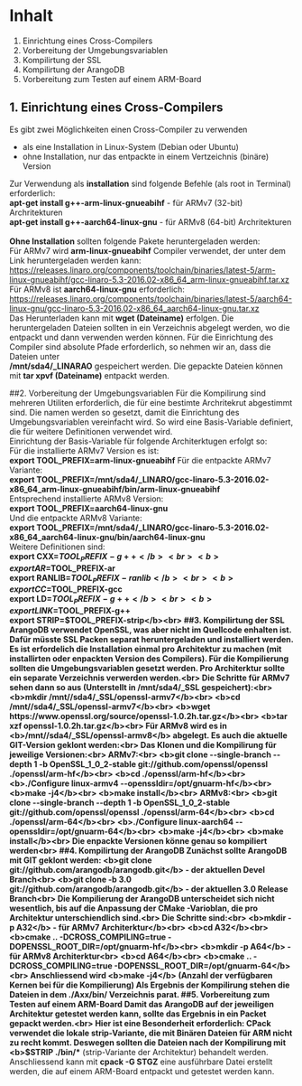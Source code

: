 # Inhalt
1. Einrichtung eines Cross-Compilers
2. Vorbereitung der Umgebungsvariablen
3. Kompilirtung der SSL
4. Kompilirtung der ArangoDB
5. Vorbereitung zum Testen auf einem ARM-Board

## 1. Einrichtung eines Cross-Compilers
Es gibt zwei Möglichkeiten einen Cross-Compiler zu verwenden
- als eine Installation in Linux-System (Debian oder Ubuntu)
- ohne Installation, nur das entpackte in einem Vertzeichnis (binäre) Version<br>

Zur Verwendung als <b>installation</b> sind folgende Befehle (als root in Terminal) erforderlich:<br>
<b>apt-get install g++-arm-linux-gnueabihf</b> - für ARMv7 (32-bit) Archritekturen<br>
<b>apt-get install g++-aarch64-linux-gnu</b> - für ARMv8 (64-bit) Archritekturen<br><br>
<b>Ohne Installation</b> sollten folgende Pakete heruntergeladen werden:<br>
Für ARMv7 wird <b>arm-linux-gnueabihf</b> Compiler verwendet, der unter dem Link heruntergeladen werden kann:<br>
https://releases.linaro.org/components/toolchain/binaries/latest-5/arm-linux-gnueabihf/gcc-linaro-5.3-2016.02-x86_64_arm-linux-gnueabihf.tar.xz<br>
Für ARMv8 ist <b>aarch64-linux-gnu</b> erforderlich: <br>
https://releases.linaro.org/components/toolchain/binaries/latest-5/aarch64-linux-gnu/gcc-linaro-5.3-2016.02-x86_64_aarch64-linux-gnu.tar.xz<br>
Das Herunterladen kann mit <b>wget (Dateiname)</b> erfolgen. Die heruntergeladen Dateien sollten in ein Verzeichnis abgelegt werden, wo die entpackt und dann verwenden werden können. 
Für die Einrichtung des Compiler sind absolute Pfade erforderlich, so nehmen wir an, dass die Dateien unter<br> 
<b>/mnt/sda4/_LINARAO</b> gespeichert werden. Die gepackte Dateien können mit <b>tar xpvf (Dateiname)</b> entpackt werden.

##2. Vorbereitung der Umgebungsvariablen
Für die Kompilirung sind mehreren Utiliten erforderlich, die für eine bestimte Archritekrut abgestimmt sind. 
Die namen werden so gesetzt, damit die Einrichtung des Umgebungsvariablen vereinfacht wird. 
So wird eine Basis-Variable definiert, die für weitere Definitionen verwendet wird.<br>
Einrichtung der Basis-Variable für folgende Architerktugen erfolgt so:<br>
Für die installierte ARMv7 Version es ist:<br>
<b>export TOOL_PREFIX=arm-linux-gnueabihf</b>
Für die entpackte ARMv7 Variante:<br></b>
<b>export TOOL_PREFIX=/mnt/sda4/_LINARO/gcc-linaro-5.3-2016.02-x86_64_arm-linux-gnueabihf/bin/arm-linux-gnueabihf</b><br>
Entsprechend installierte ARMv8 Version:<br>
<b>export TOOL_PREFIX=aarch64-linux-gnu</b><br>
Und die entpackte ARMv8 Variante:<br>
<b>export TOOL_PREFIX=/mnt/sda4/_LINARO/gcc-linaro-5.3-2016.02-x86_64_aarch64-linux-gnu/bin/aarch64-linux-gnu</b><br>
Weitere Definitionen sind:<br>
<b>export CXX=$TOOL_PREFIX-g++</b><br>
<b>export AR=$TOOL_PREFIX-ar</b><br>
<b>export RANLIB=$TOOL_PREFIX-ranlib</b><br>
<b>export CC=$TOOL_PREFIX-gcc</b><br>
<b>export LD=$TOOL_PREFIX-g++</b><br>
<b>export LINK=$TOOL_PREFIX-g++</b><br>
<b>export STRIP=$TOOL_PREFIX-strip</b><br>
##3. Kompilirtung der SSL
ArangoDB verwendet OpenSSL, was aber nicht im Quellcode enhalten ist. 
Dafür müsste SSL Packen separat heruntergeladen und installiert werden.
Es ist erfordelich die Installation einmal pro Architektur zu machen (mit installirten oder enpackten Version des Compilers).
Für die Kompilierung sollten die Umgebungsvariablen gesetzt werden. Pro Architerktur sollte ein separate Verzeichnis verwerden werden.<br>
Die Schritte für ARMv7 sehen dann so aus (Unterstellt in /mnt/sda4/_SSL gespeichert):<br>
<b>mkdir /mnt//sda4/_SSL/openssl-armv7</b><br>
<b>cd /mnt//sda4/_SSL/openssl-armv7</b><br>
<b>wget https://www.openssl.org/source/openssl-1.0.2h.tar.gz</b><br>
<b>tar xzf openssl-1.0.2h.tar.gz</b><br>
Für ARMv8 wird es in <b>/mnt//sda4/_SSL/openssl-armv8</b> abgelegt.
Es auch die aktuelle GIT-Version geklont werden:<br>
Das Klonen und die Kompilirung für jeweilige Versionen:<br>
ARMv7:<br>
<b>git clone --single-branch --depth 1 -b OpenSSL_1_0_2-stable  git://github.com/openssl/openssl ./openssl/arm-hf</b><br>
<b>cd ./openssl/arm-hf</b><br>
<b>./Configure linux-armv4 --openssldir=/opt/gnuarm-hf</b><br>
<b>make -j4</b><br>
<b>make install</b><br>
ARMv8:<br>
<b>git clone --single-branch --depth 1 -b OpenSSL_1_0_2-stable  git://github.com/openssl/openssl ./openssl/arm-64</b><br>
<b>cd ./openssl/arm-64</b><br>
<b>./Configure linux-aarch64 --openssldir=/opt/gnuarm-64</b><br>
<b>make -j4</b><br>
<b>make install</b><br>
Die enpackte Versionen könne genau so kompiliert werden<br>
##4. Kompilirtung der ArangoDB
Zunächst sollte ArangoDB mit GIT geklont werden: 
<b>git clone git://github.com/arangodb/arangodb.git</b> - der aktuellen Devel Branch<br>
<b>git clone -b 3.0 git://github.com/arangodb/arangodb.git</b> - der aktuellen 3.0 Release Branch<br>
Die Kompilierung der ArangoDB unterscheidet sich nicht wesentlich, bis auf die Anpassung der CMake -Varioblan, die pro Architektur unterschiendlich sind.<br>
Die Schritte sind:<br>
<b>mkdir -p A32</b> - für ARMv7 Architerktur</b><br>
<b>cd A32</b><br>
<b>cmake .. -DCROSS_COMPILING=true -DOPENSSL_ROOT_DIR=/opt/gnuarm-hf</b><br>
<b>mkdir -p A64</b> - für ARMv8 Architerktur<br>
<b>cd A64</b><br>
<b>cmake .. -DCROSS_COMPILING=true -DOPENSSL_ROOT_DIR=/opt/gnuarm-64</b><br>
Anschliessend wird <b>make -j4</b> (Anzahl der verfügbaren Kernen bei für die Kompilierung)
Als Ergebnis der Kompilirung stehen die Dateien in dem ./Axx/bin/ Verzeichnis parat.
##5. Vorbereitung zum Testen auf einem ARM-Board
Damit das ArangoDB auf der jeweiligen Architektur getestet werden kann, sollte das Ergebnis in ein Packet gepackt werden.<br> 
Hier ist eine Besonderheit erforderlich: CPack verwendet die lokale strip-Variante, die mit Binären Dateien für ARM nicht zu recht kommt. 
Deswegen sollten die Dateien nach der Kompilirung mit <b>$STRIP ./bin/*</b> (strip-Variante der Architektur) behandelt werden. 
Anschliessend kann mit <b>cpack -G STGZ</b> eine ausführbare Datei erstellt werden, die auf einem ARM-Board entpackt und getestet werden kann.









